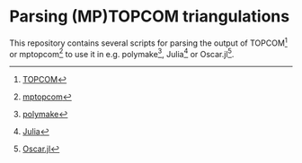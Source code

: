 # Parsing (MP)TOPCOM triangulations

This repository contains several scripts for parsing the output of TOPCOM[^1] or
mptopcom[^2] to use it in e.g. polymake[^3], Julia[^4] or Oscar.jl[^5].

[^1]: [TOPCOM](https://www.wm.uni-bayreuth.de/de/team/rambau_joerg/TOPCOM/index.html)
[^2]: [mptopcom](https://polymake.org/mptopcom)
[^3]: [polymake](https://polymake.org)
[^4]: [Julia](https://julialang.org/)
[^5]: [Oscar.jl](https://github.com/oscar-system/Oscar.jl)
